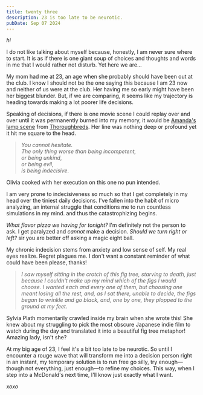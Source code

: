 ```yaml
---
title: twenty three
description: 23 is too late to be neurotic.
pubDate: Sep 07 2024
---
```


*hi*

I do not like talking about myself because, honestly, I am never sure where to start. It is as if there is one giant soup of choices and thoughts and words in me that I would rather not disturb. Yet here we are...

My mom had me at 23, an age when she probably should have been out at the club. I know I should not be the one saying this because I am 23 now and neither of us were at the club. Her  having me so early might have been her biggest blunder. But, if we are comparing, it seems like my trajectory is heading towards making a lot poorer life decisions.

Speaking of decisions, if there is one movie scene I could replay over and over until it was permanently burned into my memory, it would be [Amanda's lamp scene](https://www.youtube.com/watch?v=rsi2WcPIcQ0) from [Thoroughbreds](https://letterboxd.com/film/thoroughbreds-2017/). Her line was nothing deep or profound yet it hit me square to the head. 

> *You cannot hesitate.*  
> *The only thing worse than being incompetent,*  
> *or being unkind*,  
> *or being evil*,  
> *is being indecisive*.  

Olivia cooked with her execution on this one no pun intended.

I am very prone to indecisiveness so much so that I get completely in my head over the tiniest daily decisions. I've fallen into the habit of micro analyzing, an internal struggle that conditions me to run countless simulations in my mind. and thus the catastrophizing begins.

*What flavor pizza we having for tonight?* I'm definitely not the person to ask. I get paralyzed and *cannot* make a decision. *Should we turn right or left?* sir you are better off asking a magic eight ball.

My chronic indecision stems from anxiety and low sense of self. My real eyes realize. Regret plagues me. I don't want a constant reminder of what could have been please, thanks!

>  *I saw myself sitting in the crotch of this fig tree, starving to death, just because I couldn't make up my mind which of the figs I would choose. I wanted each and every one of them, but choosing one meant losing all the rest, and, as I sat there, unable to decide, the figs began to wrinkle and go black, and, one by one, they plopped to the ground at my feet.*

Sylvia Plath momentarily crawled inside my brain when she wrote this! She knew about my struggling to pick the most obscure Japanese indie film to watch during the day and translated it into a beautiful fig tree metaphor! Amazing lady, isn't she?

At my big age of 23, I feel it's a bit too late to be neurotic. So until I encounter a rouge wave that will transform me into a decision person right in an instant, my temporary solution is to run free go silly, try enough—though not everything, just enough—to refine my choices. This way, when I step into a McDonald's next time, I'll know just exactly what I want.

*xoxo*


